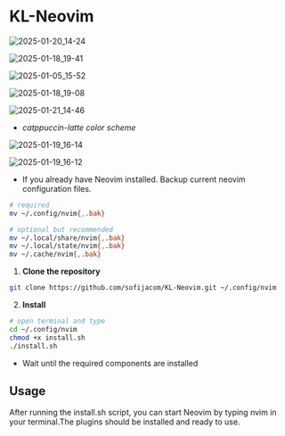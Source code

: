 # KL-Neovim

![2025-01-20_14-24](https://github.com/user-attachments/assets/13a08f8a-9a7e-415e-b4ab-c9d48119f208)


![2025-01-18_19-41](https://github.com/user-attachments/assets/185ae8f9-46d5-49cf-9696-8de1cd5601c0)


![2025-01-05_15-52](https://github.com/user-attachments/assets/7077a408-5250-464d-abe3-24143a69401e)

 
![2025-01-18_19-08](https://github.com/user-attachments/assets/138cbb6f-c72b-4461-a9ff-bcb960d4e7a2)

![2025-01-21_14-46](https://github.com/user-attachments/assets/0b24d56d-f7dc-4967-80be-e83ede90f6bc)


- *catppuccin-latte color scheme*
  
![2025-01-19_16-14](https://github.com/user-attachments/assets/599db183-61c9-4de7-9869-26c8a3754055)


![2025-01-19_16-12](https://github.com/user-attachments/assets/44cdd3c2-302b-4afc-a782-68a3c2acf67c)



- If you already have Neovim installed. Backup current neovim configuration files.

```sh
# required
mv ~/.config/nvim{,.bak}

# optional but recommended
mv ~/.local/share/nvim{,.bak}
mv ~/.local/state/nvim{,.bak}
mv ~/.cache/nvim{,.bak}
```

1. **Clone the repository**

```sh
git clone https://github.com/sofijacom/KL-Neovim.git ~/.config/nvim
```

2. **Install**
```bash
# open terminal and type
cd ~/.config/nvim
chmod +x install.sh
./install.sh
```
   
- Wait until the required components are installed

## Usage
After running the install.sh script, you can start Neovim by typing nvim in your terminal.The plugins should be installed and ready to use.
